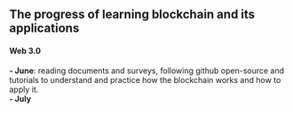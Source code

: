 ## The progress of learning blockchain and its applications
#### Web 3.0 
**- June**: reading documents and surveys, following github open-source and tutorials to understand and practice how the blockchain works and how to apply it.<br />
**- July**

